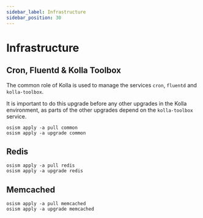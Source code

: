 ```yaml
---
sidebar_label: Infrastructure
sidebar_position: 30
---
```


# Infrastructure

## Cron, Fluentd & Kolla Toolbox

The common role of Kolla is used to manage the services `cron`, `fluentd`
and `kolla-toolbox`.

It is important to do this upgrade before any other upgrades in the Kolla
environment, as parts of the other upgrades depend on the `kolla-toolbox`
service.

```
osism apply -a pull common
osism apply -a upgrade common
```

## Redis

```
osism apply -a pull redis
osism apply -a upgrade redis
```

## Memcached

```
osism apply -a pull memcached
osism apply -a upgrade memcached
```
